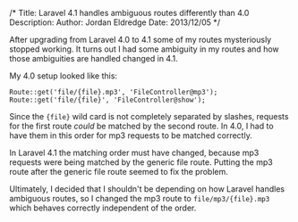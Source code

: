 /*
Title: Laravel 4.1 handles ambiguous routes differently than 4.0
Description: 
Author: Jordan Eldredge
Date: 2013/12/05
*/

After upgrading from Laravel 4.0 to 4.1 some of my routes mysteriously stopped
working. It turns out I had some ambiguity in my routes and how those
ambiguities are handled changed in 4.1.

My 4.0 setup looked like this:

    Route::get('file/{file}.mp3', 'FileController@mp3');
    Route::get('file/{file}', 'FileController@show');

Since the `{file}` wild card is not completely separated by slashes, requests
for the first route *could* be matched by the second route. In 4.0, I had to
have them in this order for mp3 requests to be matched correctly.

In Laravel 4.1 the matching order must have changed, because mp3 requests were
being matched by the generic file route. Putting the mp3 route after the
generic file route seemed to fix the problem.

Ultimately, I decided that I shouldn't be depending on how Laravel handles
ambiguous routes, so I changed the mp3 route to `file/mp3/{file}.mp3` which
behaves correctly independent of the order.

